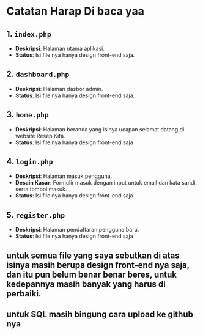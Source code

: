 # Catatan Harap Di baca yaa 

## 1. `index.php`

- **Deskripsi**: Halaman utama aplikasi.
- **Status**: Isi file nya hanya design front-end saja.

## 2. `dashboard.php`

- **Deskripsi**: Halaman dasbor admin.
- **Status**: Isi file nya hanya design front-end saja.

## 3. `home.php`

- **Deskripsi**: Halaman beranda yang isinya ucapan selamat datang di website Resep Kita.
- **Status**: Isi file nya hanya design front-end saja

## 4. `login.php`

- **Deskripsi**: Halaman masuk pengguna.
- **Desain Kasar**: Formulir masuk dengan input untuk email dan kata sandi, serta tombol masuk.
- **Status**: Isi file nya hanya design front-end saja

## 5. `register.php`

- **Deskripsi**: Halaman pendaftaran pengguna baru.
- **Status**: Isi file nya hanya design front-end saja

## untuk semua file yang saya sebutkan di atas isinya masih berupa design front-end nya saja, dan itu pun belum benar benar beres, untuk kedepannya masih banyak yang harus di perbaiki.

## untuk SQL masih bingung cara upload ke github nya 


